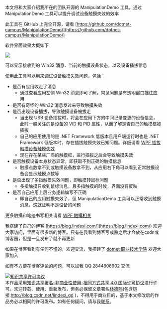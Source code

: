 
本文将和大家介绍我所在的团队开源的 ManipulationDemo 工具。通过 ManipulationDemo 工具可以提升调试设备触摸失效的效率

<!--more-->


<!-- CreateTime:2023/11/22 16:33:58 -->

<!-- 发布 -->
<!-- 博客 -->

此工具在 GitHub 上完全开源，请看 [https://github.com/dotnet-campus/ManipulationDemo/](https://github.com/dotnet-campus/ManipulationDemo/)

软件界面效果大概如下

<!-- ![](image/WPF 通过 InputManager 模拟调度触摸事件/WPF 通过 InputManager 模拟调度触摸事件.gif) -->

![](http://cdn.lindexi.site/lindexi%2FWPF%2520%25E9%2580%259A%25E8%25BF%2587%2520InputManager%2520%25E6%25A8%25A1%25E6%258B%259F%25E8%25B0%2583%25E5%25BA%25A6%25E8%25A7%25A6%25E6%2591%25B8%25E4%25BA%258B%25E4%25BB%25B6.gif)

可以显示接收到的 Win32 消息、当前的触摸设备状态，以及设备插拔信息

使用此工具可以用来调试设备触摸失效问题，包括：

- 是否有应用收走了消息
  - 通过查看应用左侧 Win32 消息即可了解。常见问题是有透明窗口挡住应用
- 是否有奇怪的 Win32 消息发过来导致触摸失效
- 是否出现设备插拔，导致触摸设备被拔走
  - 当出现 USB 设备插拔时，将会在应用下方的中间记录变更的设备信息，此时一般关注的是设备的 VID 和 PID 属性，从而了解是否自己的触摸框被插拔
  - 自己的应用使用的是 .NET Framework 低版本且用户端运行时也是 .NET Framework 低版本时，存在插拔触摸失效已知问题。详细请看 [WPF 插拔触摸设备触摸失效](https://blog.lindexi.com/post/WPF-%E6%8F%92%E6%8B%94%E8%A7%A6%E6%91%B8%E8%AE%BE%E5%A4%87%E8%A7%A6%E6%91%B8%E5%A4%B1%E6%95%88.html )
  - 现在存在某些厂商的触摸框，进行插拔之后会导致触摸失效
- 是否触摸设备本身状态异常，即获取不到正确的触摸信息
  - 触摸点数拿不到或触摸设备数拿不到，从应用右下角可以看到正常触摸设备会显示触摸点数等
- 是否出现了多指触摸失效问题，即触摸转鼠标问题
  - 多指触摸只收到鼠标消息，且多指触摸的时候，界面没有反映
- 是否自己应用上层业务逻辑编写不正确
  - 即自己的应用触摸失效了，但 ManipulationDemo 工具可以正常收到触摸消息，这就证明不是设备的问题

更多触摸和笔迹书写相关请看 [WPF 触摸相关](https://blog.lindexi.com/post/WPF-%E8%A7%A6%E6%91%B8%E7%9B%B8%E5%85%B3.html)


我搭建了自己的博客 [https://blog.lindexi.com/](https://blog.lindexi.com/) 欢迎大家访问，里面有很多新的博客。只有在我看到博客写成熟之后才会放在csdn或博客园，但是一旦发布了就不再更新

如果在博客看到有任何不懂的，欢迎交流，我搭建了 [dotnet 职业技术学院](https://t.me/dotnet_campus) 欢迎大家加入

如有不方便在博客评论的问题，可以加我 QQ 2844808902 交流

<a rel="license" href="http://creativecommons.org/licenses/by-nc-sa/4.0/"><img alt="知识共享许可协议" style="border-width:0" src="https://licensebuttons.net/l/by-nc-sa/4.0/88x31.png" /></a><br />本作品采用<a rel="license" href="http://creativecommons.org/licenses/by-nc-sa/4.0/">知识共享署名-非商业性使用-相同方式共享 4.0 国际许可协议</a>进行许可。欢迎转载、使用、重新发布，但务必保留文章署名[林德熙](http://blog.csdn.net/lindexi_gd)(包含链接:http://blog.csdn.net/lindexi_gd )，不得用于商业目的，基于本文修改后的作品务必以相同的许可发布。如有任何疑问，请与我[联系](mailto:lindexi_gd@163.com)。